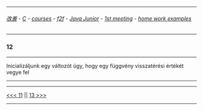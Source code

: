 
---

###### [改善](https://github.com/ttltrk/0C/blob/master/README.MD) - [C](https://github.com/ttltrk/PRG/blob/master/CODING.MD) - [courses](https://github.com/ttltrk/Courses/blob/master/README.MD) - [f2f](https://github.com/ttltrk/Courses/blob/master/F2F/F2F.MD) - [Java Junior](https://github.com/ttltrk/PRG/blob/master/JAVA/DOC/BJM/TOMI/JJ.MD) - [1st meeting](https://github.com/ttltrk/PRG/blob/master/JAVA/DOC/BJM/TOMI/01/1st.md) - [home work examples](https://github.com/ttltrk/PRG/blob/master/JAVA/DOC/BJM/TOMI/01/feladat.md)

---

### 12

---

Inicializáljunk egy változót úgy, hogy egy függvény visszatérési értékét vegye fel

---

---

[<<< 11](https://github.com/ttltrk/PRG/blob/master/JAVA/DOC/BJM/TOMI/01/EX/11/11.MD) ||
[13 >>>](https://github.com/ttltrk/PRG/blob/master/JAVA/DOC/BJM/TOMI/01/EX/13/13.MD)

---
